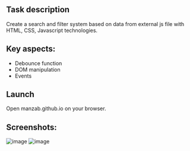 ## Task description

Create a search and filter system based on data from external js file with HTML, CSS, Javascript technologies. 

## Key aspects: 

- Debounce function
- DOM manipulation
- Events

## Launch 

Open manzab.github.io on your browser.

## Screenshots:

![image](https://user-images.githubusercontent.com/59610142/109515783-28aa1500-7ab0-11eb-8fd4-b88e11ab85cb.png)
![image](https://user-images.githubusercontent.com/59610142/109515531-dbc63e80-7aaf-11eb-8fee-4200c5b93a35.png)

